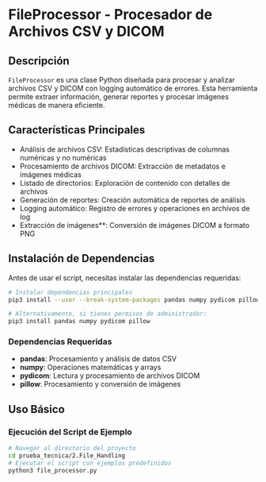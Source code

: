 # FileProcessor - Procesador de Archivos CSV y DICOM

## Descripción

`FileProcessor` es una clase Python diseñada para procesar y analizar archivos CSV y DICOM con logging automático de errores. Esta herramienta permite extraer información, generar reportes y procesar imágenes médicas de manera eficiente.

## Características Principales

- Análisis de archivos CSV: Estadísticas descriptivas de columnas numéricas y no numéricas
- Procesamiento de archivos DICOM: Extracción de metadatos e imágenes médicas
- Listado de directorios: Exploración de contenido con detalles de archivos
- Generación de reportes: Creación automática de reportes de análisis
- Logging automático: Registro de errores y operaciones en archivos de log
- Extracción de imágenes**: Conversión de imágenes DICOM a formato PNG

## Instalación de Dependencias

Antes de usar el script, necesitas instalar las dependencias requeridas:

```bash
# Instalar dependencias principales
pip3 install --user --break-system-packages pandas numpy pydicom pillow

# Alternativamente, si tienes permisos de administrador:
pip3 install pandas numpy pydicom pillow
```

### Dependencias Requeridas

- **pandas**: Procesamiento y análisis de datos CSV
- **numpy**: Operaciones matemáticas y arrays
- **pydicom**: Lectura y procesamiento de archivos DICOM
- **pillow**: Procesamiento y conversión de imágenes

## Uso Básico

### Ejecución del Script de Ejemplo

```bash
# Navegar al directorio del proyecto
cd prueba_tecnica/2.File_Handling
# Ejecutar el script con ejemplos predefinidos
python3 file_processor.py
```
